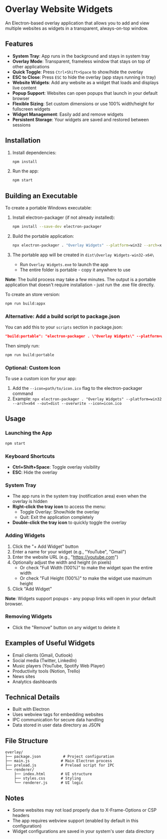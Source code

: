 # Overlay Website Widgets

An Electron-based overlay application that allows you to add and view multiple websites as widgets in a transparent, always-on-top window.

## Features

- **System Tray**: App runs in the background and stays in system tray
- **Overlay Mode**: Transparent, frameless window that stays on top of other applications
- **Quick Toggle**: Press `Ctrl+Shift+Space` to show/hide the overlay
- **ESC to Close**: Press `ESC` to hide the overlay (app stays running in tray)
- **Website Widgets**: Add any website as a widget that loads and displays live content
- **Popup Support**: Websites can open popups that launch in your default browser
- **Flexible Sizing**: Set custom dimensions or use 100% width/height for fullscreen widgets
- **Widget Management**: Easily add and remove widgets
- **Persistent Storage**: Your widgets are saved and restored between sessions

## Installation

1. Install dependencies:
   ```bash
   npm install
   ```

2. Run the app:
   ```bash
   npm start
   ```

## Building an Executable

To create a portable Windows executable:

1. Install electron-packager (if not already installed):
   ```bash
   npm install --save-dev electron-packager
   ```

2. Build the portable application:
   ```bash
   npx electron-packager . "Overlay Widgets" --platform=win32 --arch=x64 --out=dist --overwrite
   ```

3. The portable app will be created in `dist\Overlay Widgets-win32-x64\`
   - Run `Overlay Widgets.exe` to launch the app
   - The entire folder is portable - copy it anywhere to use

**Note**: The build process may take a few minutes. The output is a portable application that doesn't require installation - just run the .exe file directly.

To create an store version:

```bash
npm run build:appx
```

### Alternative: Add a build script to package.json

You can add this to your `scripts` section in package.json:
```json
"build:portable": "electron-packager . \"Overlay Widgets\" --platform=win32 --arch=x64 --out=dist --overwrite"
```

Then simply run:
```bash
npm run build:portable
```

### Optional: Custom Icon
To use a custom icon for your app:
1. Add the `--icon=path/to/icon.ico` flag to the electron-packager command
2. Example: `npx electron-packager . "Overlay Widgets" --platform=win32 --arch=x64 --out=dist --overwrite --icon=icon.ico`

## Usage

### Launching the App
```bash
npm start
```

### Keyboard Shortcuts
- **Ctrl+Shift+Space**: Toggle overlay visibility
- **ESC**: Hide the overlay

### System Tray
- The app runs in the system tray (notification area) even when the overlay is hidden
- **Right-click the tray icon** to access the menu:
  - Toggle Overlay: Show/hide the overlay
  - Quit: Exit the application completely
- **Double-click the tray icon** to quickly toggle the overlay

### Adding Widgets
1. Click the "+ Add Widget" button
2. Enter a name for your widget (e.g., "YouTube", "Gmail")
3. Enter the website URL (e.g., "https://youtube.com")
4. Optionally adjust the width and height (in pixels)
   - Or check "Full Width (100%)" to make the widget span the entire width
   - Or check "Full Height (100%)" to make the widget use maximum height
5. Click "Add Widget"

**Note**: Widgets support popups - any popup links will open in your default browser.

### Removing Widgets
- Click the "Remove" button on any widget to delete it

## Examples of Useful Widgets

- Email clients (Gmail, Outlook)
- Social media (Twitter, LinkedIn)
- Music players (YouTube, Spotify Web Player)
- Productivity tools (Notion, Trello)
- News sites
- Analytics dashboards

## Technical Details

- Built with Electron
- Uses webview tags for embedding websites
- IPC communication for secure data handling
- Data stored in user data directory as JSON

## File Structure

```
overlay/
├── package.json          # Project configuration
├── main.js              # Main Electron process
├── preload.js           # Preload script for IPC
└── renderer/
    ├── index.html       # UI structure
    ├── styles.css       # Styling
    └── renderer.js      # UI logic
```

## Notes

- Some websites may not load properly due to X-Frame-Options or CSP headers
- The app requires webview support (enabled by default in this configuration)
- Widget configurations are saved in your system's user data directory
